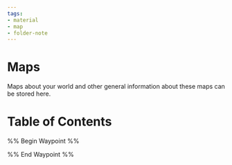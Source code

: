 ```yaml
---
tags:
- material
- map
- folder-note
---
```

# Maps
Maps about your world and other general information about these maps can be stored here.
# Table of Contents
%% Begin Waypoint %%


%% End Waypoint %%
